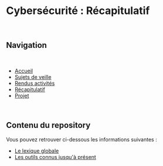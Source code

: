 ﻿# Cybersécurité : Récapitulatif

<br>

## Navigation

<br>

- <a href="https://github.com/Darylabrador/cybersecurite/tree/accueil"> Accueil </a>
- <a href="https://github.com/Darylabrador/cybersecurite/tree/main"> Sujets de veille </a>
- <a href="https://github.com/Darylabrador/cybersecurite/tree/Excels"> Rendus activités </a>
- <a href="https://github.com/Darylabrador/cybersecurite/tree/recapitulatif"> Récapitulatif </a>
- <a href="https://github.com/Darylabrador/cybersecurite_projets"> Projet </a>

<br>

## Contenu du repository

Vous pouvez retrouver ci-dessous les informations suivantes :

- <a href="https://github.com/Darylabrador/cybersecurite/tree/recapitulatif/Lexique"> Le lexique globale </a>
- <a href="https://github.com/Darylabrador/cybersecurite/tree/recapitulatif/Outils"> Les outils connus jusqu'à présent </a>